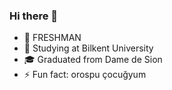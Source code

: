 ### Hi there 👋
- 🥶 FRESHMAN
- 📖 Studying at Bilkent University
- 🎓 Graduated from Dame de Sion
- ⚡ Fun fact: orospu çocuğyum 
<!--
**nagmex210/nagmex210** is a ✨ _special_ ✨ repository because its `README.md` (this file) appears on your GitHub profile.

Here are some ideas to get you started:

- 🌱 I’m currently learning ...
- 👯 I’m looking to collaborate on ...
- 🤔 I’m looking for help with ...
- 💬 Ask me about ...
- 📫 How to reach me: ...
- 😄 Pronouns: ...
-->
